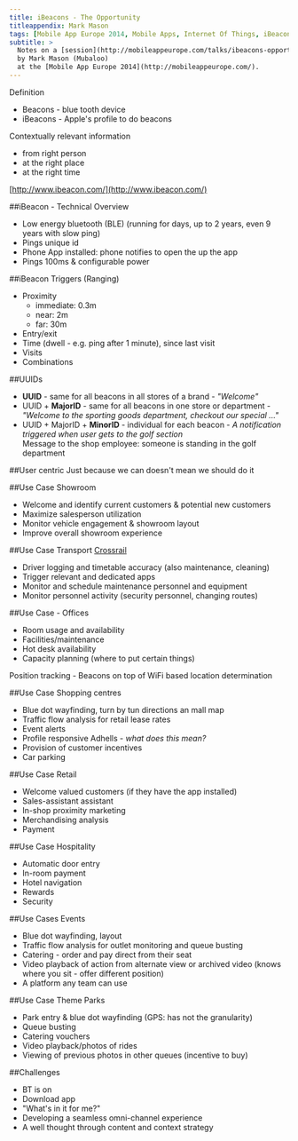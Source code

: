 ```yaml
---
title: iBeacons - The Opportunity
titleappendix: Mark Mason
tags: [Mobile App Europe 2014, Mobile Apps, Internet Of Things, iBeacons]
subtitle: > 
  Notes on a [session](http://mobileappeurope.com/talks/ibeacons-opportunity/ "iBeacons: The Opportunity")
  by Mark Mason (Mubaloo)
  at the [Mobile App Europe 2014](http://mobileappeurope.com/).
---
```


Definition

* Beacons - blue tooth device
* iBeacons - Apple's profile to do beacons

Contextually relevant information

* from right person
* at the right place
* at the right time

[http://www.ibeacon.com/](http://www.ibeacon.com/)

##iBeacon - Technical Overview

* Low energy bluetooth (BLE) (running for days, up to 2 years, even 9 years with slow ping)
* Pings unique id
* Phone App installed: phone notifies to open the up the app
* Pings 100ms & configurable power

##iBeacon Triggers (Ranging)
* Proximity
    * immediate: 0.3m
    * near: 2m
    * far: 30m
* Entry/exit
* Time (dwell - e.g. ping after 1 minute), since last visit
* Visits
* Combinations

##UUIDs
* **UUID** - same for all beacons in all stores of a brand - *"Welcome"*
* UUID + **MajorID** - same for all beacons in one store or department - *"Welcome to the sporting goods department, checkout our special ..."*
* UUID + MajorID + **MinorID** - individual for each beacon - *A notification triggered when user gets to the golf section*  
Message to the shop employee: someone is standing in the golf department

##User centric
Just because we can doesn't mean we should do it

##Use Case Showroom
* Welcome and identify current customers & potential new customers
* Maximize salesperson utilization
* Monitor vehicle engagement & showroom layout
* Improve overall showroom experience

##Use Case Transport [Crossrail](http://www.crossrail.co.uk/)
* Driver logging and timetable accuracy (also maintenance, cleaning)
* Trigger relevant and dedicated apps
* Monitor and schedule maintenance personnel and equipment
* Monitor personnel activity (security personnel, changing routes)

##Use Case - Offices
* Room usage and availability
* Facilities/maintenance
* Hot desk availability
* Capacity planning (where to put certain things)

Position tracking - Beacons on top of WiFi based location determination

##Use Case Shopping centres
* Blue dot wayfinding, turn by tun directions an mall map
* Traffic flow analysis for retail lease rates
* Event alerts
* Profile responsive Adhells - *what does this mean?*
* Provision of customer incentives
* Car parking

##Use Case Retail
* Welcome valued customers (if they have the app installed)
* Sales-assistant assistant
* In-shop proximity marketing
* Merchandising analysis
* Payment

##Use Case Hospitality
* Automatic door entry
* In-room payment
* Hotel navigation
* Rewards
* Security

##Use Cases Events
* Blue dot wayfinding, layout
* Traffic flow analysis for outlet monitoring and queue busting
* Catering - order and pay direct from their seat
* Video playback of action from alternate view or archived video (knows where you sit - offer different position)
* A platform any team can use

##Use Case Theme Parks
* Park entry & blue dot wayfinding (GPS: has not the granularity)
* Queue busting
* Catering vouchers
* Video playback/photos of rides
* Viewing of previous photos in other queues (incentive to buy)

##Challenges
* BT is on
* Download app
* "What's in it for me?"
* Developing a seamless omni-channel experience
* A well thought through content and context strategy
